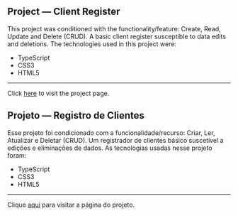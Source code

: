## Project — Client Register

This project was conditioned with the functionality/feature: Create, Read, Update and Delete (CRUD). A basic client register susceptible to data edits and deletions. The technologies used in this project were:

- TypeScript
- CSS3
- HTML5

---

Click [here]() to visit the project page.

## Projeto — Registro de Clientes

Esse projeto foi condicionado com a funcionalidade/recurso: Criar, Ler, Atualizar e Deletar (CRUD). Um registrador de clientes básico suscetível a edições e eliminações de dados. As tecnologias usadas nesse projeto foram:

- TypeScript
- CSS3
- HTML5

---

Clique [aqui]() para visitar a página do projeto.
